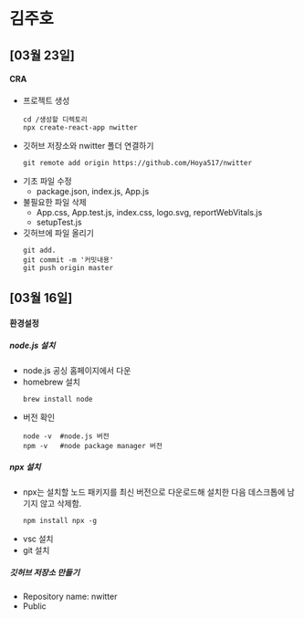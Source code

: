 # 김주호
## [03월 23일]
#### CRA
-  프로젝트 생성
    ```
    cd /생성할 디렉토리
    npx create-react-app nwitter
    ```
-  깃허브 저장소와 nwitter 폴더 연결하기
    ```
    git remote add origin https://github.com/Hoya517/nwitter
    ```
- 기초 파일 수정
    - package.json, index.js, App.js
- 불필요한 파일 삭제
    - App.css, App.test.js, index.css, logo.svg, reportWebVitals.js
    - setupTest.js
- 깃허브에 파일 올리기
    ```
    git add.
    git commit -m '커밋내용'
    git push origin master
    ```
## [03월 16일]
#### 환경설정
##### node.js 설치
- node.js 공싱 홈페이지에서 다운
- homebrew 설치
    ```
    brew install node
    ```
- 버전 확인
    ```
    node -v  #node.js 버전
    npm -v   #node package manager 버전
    ```

##### npx 설치 
- npx는 설치할 노드 패키지를 최신 버전으로 다운로드해 설치한 다음 데스크톱에 남기지 않고 삭제함.
    ```
    npm install npx -g
    ```
- vsc 설치
- git 설치

##### 깃허브 저장소 만들기
- Repository name: nwitter
- Public